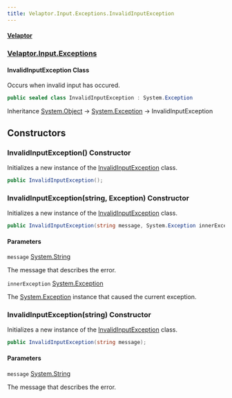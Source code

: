 ```yaml
---
title: Velaptor.Input.Exceptions.InvalidInputException
---
```


#### [Velaptor](Namespaces.md 'Velaptor Namespaces')
### [Velaptor.Input.Exceptions](Velaptor.Input.Exceptions.md 'Velaptor.Input.Exceptions')

#### InvalidInputException Class

Occurs when invalid input has occured.

```csharp
public sealed class InvalidInputException : System.Exception
```

Inheritance [System.Object](https://docs.microsoft.com/en-us/dotnet/api/System.Object 'System.Object') → [System.Exception](https://docs.microsoft.com/en-us/dotnet/api/System.Exception 'System.Exception') → InvalidInputException
## Constructors

<a name='Velaptor.Input.Exceptions.InvalidInputException.InvalidInputException()'></a>

### InvalidInputException() Constructor

Initializes a new instance of the [InvalidInputException](Velaptor.Input.Exceptions.InvalidInputException.md 'Velaptor.Input.Exceptions.InvalidInputException') class.

```csharp
public InvalidInputException();
```

<a name='Velaptor.Input.Exceptions.InvalidInputException.InvalidInputException(string,System.Exception)'></a>

### InvalidInputException(string, Exception) Constructor

Initializes a new instance of the [InvalidInputException](Velaptor.Input.Exceptions.InvalidInputException.md 'Velaptor.Input.Exceptions.InvalidInputException') class.

```csharp
public InvalidInputException(string message, System.Exception innerException);
```
#### Parameters

<a name='Velaptor.Input.Exceptions.InvalidInputException.InvalidInputException(string,System.Exception).message'></a>

`message` [System.String](https://docs.microsoft.com/en-us/dotnet/api/System.String 'System.String')

The message that describes the error.

<a name='Velaptor.Input.Exceptions.InvalidInputException.InvalidInputException(string,System.Exception).innerException'></a>

`innerException` [System.Exception](https://docs.microsoft.com/en-us/dotnet/api/System.Exception 'System.Exception')

The [System.Exception](https://docs.microsoft.com/en-us/dotnet/api/System.Exception 'System.Exception') instance that caused the current exception.

<a name='Velaptor.Input.Exceptions.InvalidInputException.InvalidInputException(string)'></a>

### InvalidInputException(string) Constructor

Initializes a new instance of the [InvalidInputException](Velaptor.Input.Exceptions.InvalidInputException.md 'Velaptor.Input.Exceptions.InvalidInputException') class.

```csharp
public InvalidInputException(string message);
```
#### Parameters

<a name='Velaptor.Input.Exceptions.InvalidInputException.InvalidInputException(string).message'></a>

`message` [System.String](https://docs.microsoft.com/en-us/dotnet/api/System.String 'System.String')

The message that describes the error.